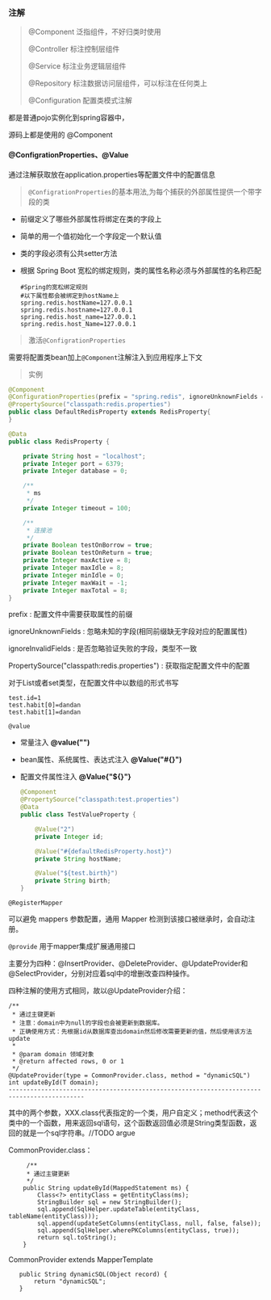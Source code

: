 ### 注解



> @Component  泛指组件，不好归类时使用
>
> @Controller  标注控制层组件
>
> @Service 标注业务逻辑层组件
>
> @Repository 标注数据访问层组件，可以标注在任何类上
>
>@Configuration 配置类模式注解

都是普通pojo实例化到spring容器中，

源码上都是使用的 @Component  



#### @ConfigrationProperties、@Value

通过注解获取放在application.properties等配置文件中的配置信息

>    `@ConfigrationProperties`的基本用法,为每个捕获的外部属性提供一个带字段的类

*   前缀定义了哪些外部属性将绑定在类的字段上

*   简单的用一个值初始化一个字段定一个默认值

*   类的字段必须有公共setter方法

*   根据 Spring Boot 宽松的绑定规则，类的属性名称必须与外部属性的名称匹配

    ``` properties
    #Spring的宽松绑定规则
    #以下属性都会被绑定到hostName上
    spring.redis.hostName=127.0.0.1
    spring.redis.hostname=127.0.0.1
    spring.redis.host_name=127.0.0.1
    spring.redis.host_Name=127.0.0.1
    ```

>   激活`@ConfigrationProperties`

​	需要将配置类bean加上`@Component`注解注入到应用程序上下文



>   实例

```java
@Component
@ConfigurationProperties(prefix = "spring.redis", ignoreUnknownFields = false) //读取前缀为spring.redis的配置， ignoreUnknownFields 前缀不符合是抛出异常
@PropertySource("classpath:redis.properties")
public class DefaultRedisProperty extends RedisProperty{
}

@Data
public class RedisProperty {

    private String host = "localhost";
    private Integer port = 6379;
    private Integer database = 0;

    /**
     * ms
     */
    private Integer timeout = 100;

    /**
     * 连接池
     */
    private Boolean testOnBorrow = true;
    private Boolean testOnReturn = true;
    private Integer maxActive = 8;
    private Integer maxIdle = 8;
    private Integer minIdle = 0;
    private Integer maxWait = -1;
    private Integer maxTotal = 8;
}
```

prefix : 配置文件中需要获取属性的前缀

ignoreUnknownFields : 忽略未知的字段(相同前缀缺无字段对应的配置属性)

ignoreInvalidFields : 是否忽略验证失败的字段，类型不一致

PropertySource("classpath:redis.properties") : 获取指定配置文件中的配置

对于List或者set类型，在配置文件中以数组的形式书写

```properties
test.id=1
test.habit[0]=dandan
test.habit[1]=dandan
```



`@value`

*   常量注入 **@value("")**

*   bean属性、系统属性、表达式注入 **@Value("#{}")**

*   配置文件属性注入 **@Value{"${}"}**

    ```java
    @Component
    @PropertySource("classpath:test.properties")
    @Data
    public class TestValueProperty {
    
        @Value("2")
        private Integer id;
    
        @Value("#{defaultRedisProperty.host}")
        private String hostName;
    
        @Value("${test.birth}")
        private String birth;
    }
    ```
`@RegisterMapper `

  可以避免 mappers 参数配置，通用 Mapper 检测到该接口被继承时，会自动注册。
  
  `@provide` 用于mapper集成扩展通用接口
  
  主要分为四种：@InsertProvider、@DeleteProvider、@UpdateProvider和@SelectProvider，分别对应着sql中的增删改查四种操作。
  
  四种注解的使用方式相同，故以@UpdateProvider介绍：
  
    /**
     * 通过主键更新
     * 注意：domain中为null的字段也会被更新到数据库。
     * 正确使用方式：先根据id从数据库查出domain然后修改需要更新的值，然后使用该方法update
     *
     * @param domain 领域对象
     * @return affected rows, 0 or 1
     */
    @UpdateProvider(type = CommonProvider.class, method = "dynamicSQL")
    int updateById(T domain);
    -------------------------------------------------------------------------------------------
   其中的两个参数，XXX.class代表指定的一个类，用户自定义；method代表这个类中的一个函数，用来返回sql语句，这个函数返回值必须是String类型函数，返回的就是一个sql字符串。//TODO argue
   
   CommonProvider.class：
   
         /**
         * 通过主键更新
         */
        public String updateById(MappedStatement ms) {
            Class<?> entityClass = getEntityClass(ms);
            StringBuilder sql = new StringBuilder();
            sql.append(SqlHelper.updateTable(entityClass, tableName(entityClass)));
            sql.append(updateSetColumns(entityClass, null, false, false));
            sql.append(SqlHelper.wherePKColumns(entityClass, true));
            return sql.toString();
        }
    
   CommonProvider extends MapperTemplate
   
       public String dynamicSQL(Object record) {
           return "dynamicSQL";
       }

  
    